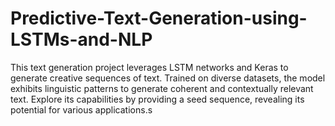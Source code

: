 # Predictive-Text-Generation-using-LSTMs-and-NLP
This text generation project leverages LSTM networks and Keras to generate creative sequences of text. Trained on diverse datasets, the model exhibits linguistic patterns to generate coherent and contextually relevant text. Explore its capabilities by providing a seed sequence, revealing its potential for various applications.s

